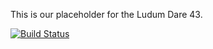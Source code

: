 This is our placeholder for the Ludum Dare 43.

[![Build Status](https://travis-ci.org/irlbayarea/ludum-43.svg?branch=master)](https://travis-ci.org/irlbayarea/ludum-43)
